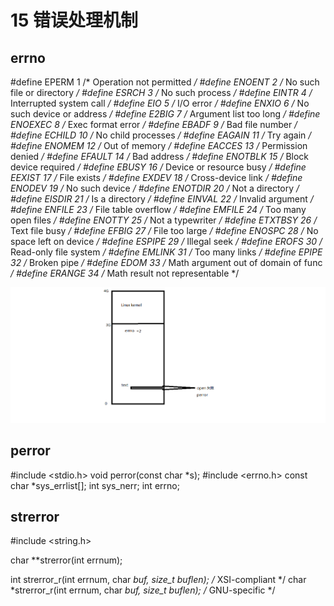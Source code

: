 # 15  错误处理机制 #

## errno  ##

 #define	EPERM		 1	/* Operation not permitted */
 #define	ENOENT		 2	/* No such file or directory */
 #define	ESRCH		 3	/* No such process */
 #define	EINTR		 4	/* Interrupted system call */
 #define	EIO		 5	/* I/O error */
 #define	ENXIO		 6	/* No such device or address */
 #define	E2BIG		 7	/* Argument list too long */
 #define	ENOEXEC		 8	/* Exec format error */
 #define	EBADF		 9	/* Bad file number */
 #define	ECHILD		10	/* No child processes */
 #define	EAGAIN		11	/* Try again */
 #define	ENOMEM		12	/* Out of memory */
 #define	EACCES		13	/* Permission denied */
 #define	EFAULT		14	/* Bad address */
 #define	ENOTBLK		15	/* Block device required */
 #define	EBUSY		16	/* Device or resource busy */
 #define	EEXIST		17	/* File exists */
 #define	EXDEV		18	/* Cross-device link */
 #define	ENODEV		19	/* No such device */
 #define	ENOTDIR		20	/* Not a directory */
 #define	EISDIR		21	/* Is a directory */
 #define	EINVAL		22	/* Invalid argument */
 #define	ENFILE		23	/* File table overflow */
 #define	EMFILE		24	/* Too many open files */
 #define	ENOTTY		25	/* Not a typewriter */
 #define	ETXTBSY		26	/* Text file busy */
 #define	EFBIG		27	/* File too large */
 #define	ENOSPC		28	/* No space left on device */
 #define	ESPIPE		29	/* Illegal seek */
 #define	EROFS		30	/* Read-only file system */
 #define	EMLINK		31	/* Too many links */
 #define	EPIPE		32	/* Broken pipe */
 #define	EDOM		33	/* Math argument out of domain of func */
 #define	ERANGE		34	/* Math result not representable */

![error](./figures/file-io/errno.png)
## perror ##

 #include <stdio.h>
 void perror(const char *s);
 #include <errno.h>
 const char *sys_errlist[];
 int sys_nerr;
 int errno;

## strerror
 #include <string.h>
 
 char **strerror(int errnum);
 
 int strerror_r(int errnum, char *buf, size_t buflen);
 /* XSI-compliant */
 char *strerror_r(int errnum, char *buf, size_t buflen);
 /* GNU-specific */